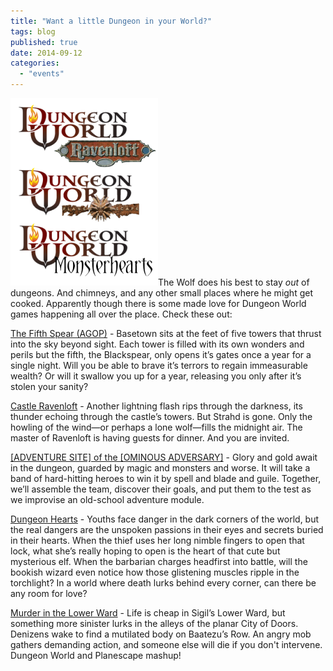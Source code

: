 ```yaml
---
title: "Want a little Dungeon in your World?"
tags: blog
published: true
date: 2014-09-12
categories: 
  - "events"
---
```


[![Dungeon-World-All-Hacks](/images/Dungeon-World-All-Hacks-236x300.png)](/images/Dungeon-World-All-Hacks.png)The Wolf does his best to stay _out_ of dungeons. And chimneys, and any other small places where he might get cooked. Apparently though there is some made love for Dungeon World games happening all over the place. Check these out:

[The Fifth Spear (AGOP)](http://www.bigbadcon.com/events/the-fifth-spear-agop/) - Basetown sits at the feet of five towers that thrust into the sky beyond sight. Each tower is filled with its own wonders and perils but the fifth, the Blackspear, only opens it’s gates once a year for a single night. Will you be able to brave it’s terrors to regain immeasurable wealth? Or will it swallow you up for a year, releasing you only after it’s stolen your sanity?

[Castle Ravenloft](http://www.bigbadcon.com/events/castle-ravenloft/) - Another lightning flash rips through the darkness, its thunder echoing through the castle’s towers. But Strahd is gone. Only the howling of the wind—or perhaps a lone wolf—fills the midnight air. The master of Ravenloft is having guests for dinner. And you are invited.

[\[ADVENTURE SITE\] of the \[OMINOUS ADVERSARY\]](http://www.bigbadcon.com/events/adventure-site-of-the-ominous-adversary-3/) - Glory and gold await in the dungeon, guarded by magic and monsters and worse. It will take a band of hard-hitting heroes to win it by spell and blade and guile. Together, we’ll assemble the team, discover their goals, and put them to the test as we improvise an old-school adventure module.

[Dungeon Hearts](http://www.bigbadcon.com/events/dungeon-hearts/) - Youths face danger in the dark corners of the world, but the real dangers are the unspoken passions in their eyes and secrets buried in their hearts. When the thief uses her long nimble fingers to open that lock, what she’s really hoping to open is the heart of that cute but mysterious elf. When the barbarian charges headfirst into battle, will the bookish wizard even notice how those glistening muscles ripple in the torchlight? In a world where death lurks behind every corner, can there be any room for love?

[Murder in the Lower Ward](http://www.bigbadcon.com/events/murder-in-the-lower-ward/) - Life is cheap in Sigil’s Lower Ward, but something more sinister lurks in the alleys of the planar City of Doors. Denizens wake to find a mutilated body on Baatezu’s Row. An angry mob gathers demanding action, and someone else will die if you don't intervene. Dungeon World and Planescape mashup!

